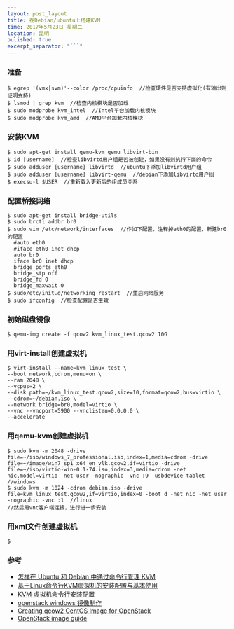 ```yaml
---
layout: post_layout
title: 在Debian/ubuntu上搭建KVM
time: 2017年5月23日 星期二
location: 昆明
pulished: true
excerpt_separator: "```"
---
```


### 准备

```shell
$ egrep '(vmx|svm)'--color /proc/cpuinfo  //检查硬件是否支持虚拟化(有输出则证明支持)
$ lsmod | grep kvm  //检查内核模块是否加载
$ sudo modprobe kvm_intel  //Intel平台加载内核模块
$ sudo modprobe kvm_amd  //AMD平台加载内核模块
```

### 安装KVM

```shell
$ sudo apt-get install qemu-kvm qemu libvirt-bin
$ id [username]  //检查libvirtd用户组是否被创建，如果没有则执行下面的命令
$ sudo adduser [username] libvirtd  //ubuntu下添加libvirtd用户组
$ sudo adduser [username] libvirt-qemu  //debian下添加libvirtd用户组
$ execsu-l $USER  //重新载入更新后的组成员关系
```

### 配置桥接网络

```shell
$ sudo apt-get install bridge-utils
$ sudo brctl addbr br0
$ sudo vim /etc/network/interfaces  //作如下配置，注释掉eth0的配置，新建br0的配置
  #auto eth0
  #iface eth0 inet dhcp
  auto br0
  iface br0 inet dhcp
  bridge_ports eth0
  bridge_stp off
  bridge_fd 0
  bridge_maxwait 0
$ sudo/etc/init.d/networking restart  //重启网络服务
$ sudo ifconfig  //检查配置是否生效
```

### 初始磁盘镜像

```shell
$ qemu-img create -f qcow2 kvm_linux_test.qcow2 10G
```

### 用virt-install创建虚拟机

```shell
$ virt-install --name=kvm_linux_test \
--boot network,cdrom,menu=on \
--ram 2048 \
--vcpus=2 \
--disk path=~/kvm_linux_test.qcow2,size=10,format=qcow2,bus=virtio \
--cdrom=~/debian.iso \
--network bridge=br0,model=virtio \
--vnc --vncport=5900 --vnclisten=0.0.0.0 \
--accelerate
```

### 用qemu-kvm创建虚拟机

```shell
$ sudo kvm -m 2048 -drive file=~/iso/windows_7_professional.iso,index=1,media=cdrom -drive file=~/image/win7_sp1_x64_en_vlk.qcow2,if=virtio -drive file=~/iso/virtio-win-0.1-74.iso,index=3,media=cdrom -net nic,model=virtio -net user -nographic -vnc :9 -usbdevice tablet  //windows
$ sudo kvm -m 1024 -cdrom debian.iso -drive file=kvm_linux_test.qcow2,if=virtio,index=0 -boot d -net nic -net user -nographic -vnc :1  //linux
//然后用vnc客户端连接，进行进一步安装
```

### 用xml文件创建虚拟机

```shell
$ 
```
### 参考

- [怎样在 Ubuntu 和 Debian 中通过命令行管理 KVM](http://www.linuxidc.com/Linux/2016-02/128731.htm)
- [基于Linux命令行KVM虚拟机的安装配置与基本使用](http://www.cnblogs.com/linuxprobe/p/5724546.html)
- [KVM 虚拟机命令行安装配置](http://blog.csdn.net/cd520yy/article/details/10000671)
- [openstack windows 镜像制作](http://cs2.swfc.edu.cn/~jsf/network/openstack_windows.html)
- [Creating qcow2 CentOS Image for OpenStack](https://www.ibm.com/developerworks/community/wikis/home?lang=en#!/wiki/OpenStack/page/Creating+qcow2+CentOS+Image+for+OpenStack)
- [OpenStack image guide](https://docs.openstack.org/image-guide/virt-install.html)
